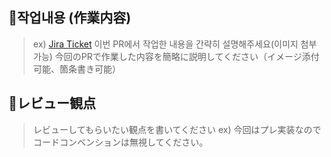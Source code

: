 ## 📝작업내용 (作業内容)

> ex) [Jira Ticket](https://)
> 이번 PR에서 작업한 내용을 간략히 설명해주세요(이미지 첨부 가능)
> 今回のPRで作業した内容を簡略に説明してください（イメージ添付可能、箇条書き可能）

## 💬レビュー観点

> レビューしてもらいたい観点を書いてください
> ex) 今回はプレ実装なのでコードコンベンションは無視してください。

